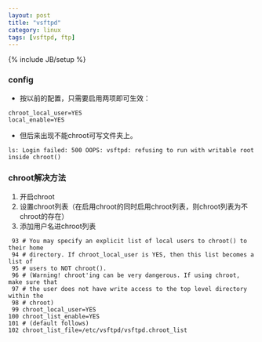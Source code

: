 ```yaml
---
layout: post
title: "vsftpd"
category: linux
tags: [vsftpd, ftp]
---
```

{% include JB/setup %}

### config

+ 按以前的配置，只需要启用两项即可生效：


```
chroot_local_user=YES
local_enable=YES
```

+ 但后来出现不能chroot可写文件夹上。

```
ls: Login failed: 500 OOPS: vsftpd: refusing to run with writable root inside chroot()
```

### chroot解决方法

1. 开启chroot
2. 设置chroot列表（在启用chroot的同时启用chroot列表，则chroot列表为不chroot的存在）
3. 添加用户名进chroot列表

```
 93 # You may specify an explicit list of local users to chroot() to their home
 94 # directory. If chroot_local_user is YES, then this list becomes a list of
 95 # users to NOT chroot().
 96 # (Warning! chroot'ing can be very dangerous. If using chroot, make sure that
 97 # the user does not have write access to the top level directory within the
 98 # chroot)
 99 chroot_local_user=YES
100 chroot_list_enable=YES
101 # (default follows)
102 chroot_list_file=/etc/vsftpd/vsftpd.chroot_list
```
